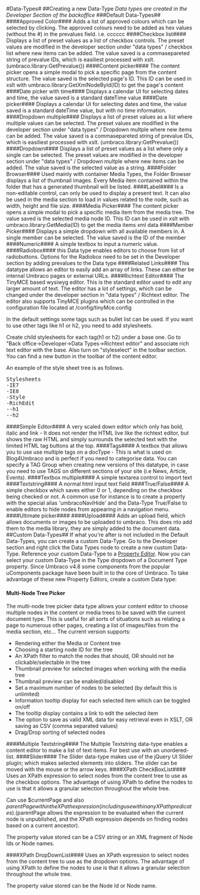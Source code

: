 #Data-Types#
##Creating a new Data-Type
*Data types are created in the Developer Section of the backoffice*
###Default Data-Types##
####Approved Color####
Adds a list of approved colours which can be selected by clicking. The approved colours need to be added 
as hex values (without the #) in the prevalues field. i.e. cccccc
####Checkbox list####
Displays a list of preset values as a list of checkbox controls. The preset values are modified in the developer 
section under "data types" / checkbox list where new items can be added. The value saved is a commasepareted 
string of prevalue IDs, which is easiliest processed with xslt. (umbraco.library:GetPrevalue())
####Content picker####
The content picker opens a simple modal to pick a specific page from the content structure. 
The value saved is the selected page's ID. This ID can be used in xslt with umbraco.library:GetXmlNodeById(ID) 
to get the page's content
####Date picker with time####
Displays a calendar UI for selecting dates and time, the value saved is a standard dateTime value
####Date picker####
Displays a calendar UI for selecting dates and time, the value saved is a standard dateTime value, 
but with no time information.
####Dropdown multiple####
Displays a list of preset values as a list where multiple values can be selected. The preset values are 
modified in the developer section under "data types" / Dropdown multple where new items can be added. 
The value saved is a commasepareted string of prevalue IDs, which is easiliest processed with xslt. 
(umbraco.library:GetPrevalue())
####Dropdown####
Displays a list of preset values as a list where only a single can be selected. 
The preset values are modified in the developer section under "data types" / Dropdown multple where 
new items can be added. The value saved is the selected value as a string.
####Folder Browser####
Used mainly with container Media Types, the Folder Browser displays a list of thumbnail images. Every Media item contained within the folder that has a generated thumbnail will be listed.
####Label####
Is a non-editable control, can only be used to display a present text. It can also be used in the 
media section to load in values related to the node, such as width, height and file size.
####Media Picker####
The content picker opens a simple modal to pick a specific media item from the media tree. 
The value saved is the selected media node ID. This ID can be used in xslt with 
umbraco.library:GetMedia(ID) to get the media items xml data
####Member Picker####
Displays a simple dropdown with all available members in. A single member can be selected. 
The value saved is the ID of the member
####Numeric####
A simple textbox to input a numeric value.
####Radiobox####
this Data type enables editors to choose from list of radiobuttons. Options for the Radiobox need to be set in the Developer section by adding prevalues to the Data type
####Related Links####
This datatype allows an editor to easily add an array of links. These can either be internal Umbraco pages or external URLs.
####Richtext Editor####
The TinyMCE based wysiwyg editor. This is the standard editor used to edit any larger amount of text. The editor has a lot of settings, which can be changed under the developer section in "data types" / Richtext editor. The editor also supports TinyMCE plugins which can be controlled in the configuration file located at /config/tinyMce.config

In the default settings some tags such as bullet list can be used. If you want to use other tags like h1 or h2, you need to add stylesheets.

Create child stylesheets for each tag(h1 or h2) under a base one.
Go to "Back office->Developer->Data Types->Richtext editor" and associate rich text editor with the base. 
Also turn on "styleselect" in the toolbar section.
You can find a new button in the toolbar of the content editor.

An example of the style sheet tree is as follows.

<pre>
Stylesheets
-IE7
-IE8
-Style
-RichEdit
--h1
--h2
</pre>

####Simple Editor####
A very scaled down editor which only has bold, italic and link - It does not render the HTML live like the richtext editor, but shows the raw HTML and simply surrounds the selected text with the limited HTML tag buttons at the top.
####Tags####
A textbox that allows you to use use multiple tags on a docType - This is what is used on Blog4Umbraco and is perfect if you need to categorise data.  You can specify a TAG Group when creating new versions of this datatype, in case you need to use TAGS on different sections of your site (i.e  News, Article, Events).
####Textbox multiple####
A simple textarea control to import text
####Textstring####
A normal html input text field
####True/False####
A simple checkbox which saves either 0 or 1, depending on the checkbox being checked or not. A common use for instance is to create a property with the special alias 'umbracoNaviHide' and the Data-Type True/False to enable editors to hide nodes from appearing in a navigation menu.
####Ultimate picker####
####Upload####
Adds an upload field, which allows documents or images to be uploaded to umbraco. This does nto add them to the media library, they are simply added to the document data.
##Custom Data-Types##
If what you're after is not included in the Default Data-Types, you can create a custom Data-Type. Go to the Developer section and right click the Data Types node to create a new custom Data-Type. Reference your custom Data-Type to a [Property Editor](../Property-Editors/index.md). Now you can select your custom Data-Type in the Type dropdown of a Document Type property.
Since Umbraco v4.8 some components from the popular uComponents package have been built in to the core of Umbraco. To take advantage of these new Property Editors, create a custom Data type:
#### Multi-Node Tree Picker
The multi-node tree picker data type allows your content editor to choose multiple nodes in the content or media trees to be saved with the current document type. This is useful for all sorts of situations such as relating a page to numerous other pages, creating a list of images/files from the media section, etc...
The current version supports:

* Rendering either the Media or Content tree
* Choosing a starting node ID for the tree
* An XPath filter to match the nodes that should, OR should not be clickable/selectable in the tree
* Thumbnail preview for selected images when working with the media tree
* Thumbnail preview can be enabled/disabled
* Set a maximum number of nodes to be selected (by default this is unlimited)
* Information tooltip display for each selected item which can be toggled on/off
* The tooltip display contains a link to edit the selected item
* The option to save as valid XML data for easy retrieval even in XSLT, OR saving as CSV (comma separated values)
* Drag/Drop sorting of selected nodes


####Multiple Textstring####
The Multiple Textstring data-type enables a content editor to make a list of text items. For best use with an unordered-list.
####Slider####
The Slider data-type makes use of the jQuery UI Slider plugin; which makes selected elements into sliders. The slider can be moved with the mouse or the arrow keys.
####XPath CheckBoxList####
Uses an XPath expression to select nodes from the content tree to use as the checkbox options. The advantage of using XPath to define the nodes to use is that it allows a granular selection throughout the whole tree.

Can use $currentPage and also $parentPage within the XPath expression (including use within any XPath predicates). ($parentPage allows the expression to be evaluated when the current node is unpublished, and the XPath expression depends on finding nodes based on a current ancestor).

The property value stored can be a CSV string or an XML fragment of Node Ids or Node names.

####XPath DropDownList####
Uses an XPath expression to select nodes from the content tree to use as the dropdown options. The advantage of using XPath to define the nodes to use is that it allows a granular selection throughout the whole tree.

The property value stored can be the Node Id or Node name.

 
